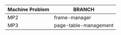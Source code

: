 | Machine Problem | BRANCH |
|-------------|--------------|
| MP2 | frame-manager |
| MP3 | page-table-management |

